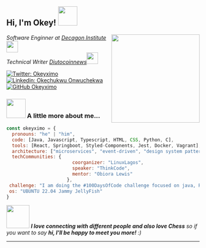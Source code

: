 <h2> Hi, I'm Okey! <img src="https://media.giphy.com/media/mGcNjsfWAjY5AEZNw6/giphy.gif" width="50"></h2>
<img align='right' src="https://media0.giphy.com/media/R03zWv5p1oNSQd91EP/giphy.gif?cid=ecf05e47cin8t8j2y8xv1mkfwxd6vemz2wrxayx6g5krejp3&rid=giphy.gif&ct=g" width="230">
<p><em>Software Enginner at <a href="http://www.decagonhq.com">Decagon Institute</a><img src="https://media.giphy.com/media/fYSnHlufseco8Fh93Z/giphy.gif" width="30"></br>Technical Writer <a href="https://www.diutocoinnews.com.ng">Diutocoinnews</a><img src="https://media.giphy.com/media/WUlplcMpOCEmTGBtBW/giphy.gif" width="30"> 
</em></p>

[![Twitter: Okeyximo](https://img.shields.io/twitter/follow/okeyximo?style=social)](https://twitter.com/okeyximo)
[![Linkedin: Okechukwu Onwuchekwa](https://img.shields.io/badge/-OkechukwuOnwuchekwa-blue?style=flat-square&logo=Linkedin&logoColor=white&link=https://www.linkedin.com/in/okechukwuonwuchekwa/)](https://www.linkedin.com/in/okechukwu-onwuchekwa-27b5a9148/)
[![GitHub Okeyximo](https://img.shields.io/github/followers/okeyximo?label=follow&style=social)](https://github.com/okeyximo)


### <img src="https://media.giphy.com/media/VgCDAzcKvsR6OM0uWg/giphy.gif" width="50"> A little more about me...  

```javascript
const okeyximo = {
  pronouns: "he" | "him",
  code: [Java, Javascript, Typescript, HTML, CSS, Python, C],
  tools: [React, Springboot, Styled-Components, Jest, Docker, Vagrant],
  architecture: ["microservices", "event-driven", "design system pattern", "OOP"],
  techCommunities: {
                        coorganizer: "LinuxLagos",
                        speaker: "ThinkCode",
                        mentor: "Obiora Lewis"
                      },
 challenge: "I am doing the #100DaysOfCode challenge focused on java, React and C",
 os: "UBUNTU 22.04 Jammy JellyFish"
}
```

<img src="https://media.giphy.com/media/LnQjpWaON8nhr21vNW/giphy.gif" width="60"> <em><b>I love connecting with different people and also love Chess</b> so if you want to say <b>hi, I'll be happy to meet you more!</b> :)</em>

---
